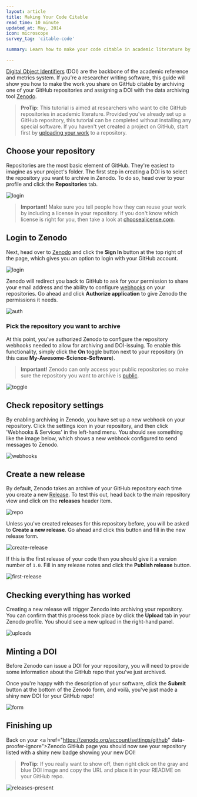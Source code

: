 ```yaml
---
layout: article
title: Making Your Code Citable
read_time: 10 minute
updated_at: May, 2014
icon: microscope
survey_tag: 'citable-code'

summary: Learn how to make your code citable in academic literature by assigning a Digital Object Identifier to your GitHub repository

---
```

<a id="intro" title="Intro" class="toc-item"></a>

[Digital Object Identifiers](http://en.wikipedia.org/wiki/Digital_object_identifier) (DOI) are the backbone of the academic reference and metrics system. If you're a researcher writing software, this guide will show you how to make the work you share on GitHub citable by archiving one of your GitHub repositories and assigning a DOI with the data archiving tool [Zenodo](https://zenodo.org/about).

> **ProTip:** This tutorial is aimed at researchers who want to cite GitHub repositories in academic literature. Provided you've already set up a GitHub repository, this tutorial can be completed without installing any special software. If you haven't yet created a project on GitHub, start first by [uploading your work](https://guides.github.com/introduction/desktop/) to a repository.

<a id="repository" title="Choosing Your Repo" class="toc-item"></a>

## Choose your repository

Repositories are the most basic element of GitHub. They're easiest to imagine as your project's folder. The first step in creating a DOI is to select the repository you want to archive in Zenodo. To do so, head over to your profile and click the **Repositories** tab.

![login](repos.png)

> **Important!** Make sure you tell people how they can reuse your work by including a license in your repository. If you don't know which license is right for you, then take a look at [choosealicense.com](http://choosealicense.com/).

<a id="login" title="Login to Zenodo" class="toc-item"></a>

## Login to Zenodo

Next, head over to [Zenodo](http://zenodo.org) and click the **Sign In** button at the top right of the page, which gives you an option to login with your GitHub account.

![login](zenodo-login.png)

Zenodo will redirect you back to GitHub to ask for your permission to share your email address and the ability to configure [webhooks](https://developer.github.com/webhooks/) on your repositories. Go ahead and click **Authorize application** to give Zenodo the permissions it needs.

![auth](zenodo-authorize.png)

### Pick the repository you want to archive

At this point, you've authorized Zenodo to configure the repository webhooks needed to allow for archiving and DOI-issuing. To enable this functionality, simply click the **On** toggle button next to your repository (in this case **My-Awesome-Science-Software**).

> **Important!** Zenodo can only access your public repositories so make sure the repository you want to archive is [public](https://help.github.com/articles/making-a-private-repository-public/).

![toggle](zenodo-toggle-on.png)

<a id="check" title="Check Repo Settings" class="toc-item"></a>

## Check repository settings

By enabling archiving in Zenodo, you have set up a new webhook on your repository. Click the settings icon <span class="octicon octicon-tools"></span> in your repository, and then click 'Webhooks &amp; Services' in the left-hand menu. You should see something like the image below, which shows a new webhook configured to send messages to Zenodo.

![webhooks](webhook-view.png)

<a id="create" title="Create a New Release" class="toc-item"></a>

## Create a new release

By default, Zenodo takes an archive of your GitHub repository each time you create a new [Release](https://help.github.com/articles/about-releases). To test this out, head back to the main repository view and click on the **releases** header item.

![repo](repo-view.png)

Unless you've created releases for this repository before, you will be asked to **Create a new release**. Go ahead and click this button and fill in the new release form.

![create-release](create-release.png)

If this is the first release of your code then you should give it a version number of `1.0`. Fill in any release notes and click the **Publish release** button.

![first-release](first-release.png)

## Checking everything has worked

Creating a new release will trigger Zenodo into archiving your repository. You can confirm that this process took place by click the **Upload** tab in your Zenodo profile. You should see a new upload in the right-hand panel.

![uploads](upload-tab.png)

<a id="finishing" title="Minting a DOI" class="toc-item"></a>

## Minting a DOI

Before Zenodo can issue a DOI for your repository, you will need to provide some information about the GitHub repo that you've just archived.

Once you're happy with the description of your software, click the **Submit** button at the bottom of the Zenodo form, and voil&agrave;, you've just made a shiny new DOI for your GitHub repo!

![form](zenodo-form.png)

<a id="finishing-up" title="Finishing up" class="toc-item"></a>

## Finishing up

Back on your <a href="https://zenodo.org/account/settings/github" data-proofer-ignore">Zenodo GitHub page</a> you should now see your repository listed with a shiny new badge showing your new DOI!

> **ProTip:** If you really want to show off, then right click on the gray and blue DOI image and copy the URL and place it in your README on your GitHub repo.

![releases-present](releases-present.png)
